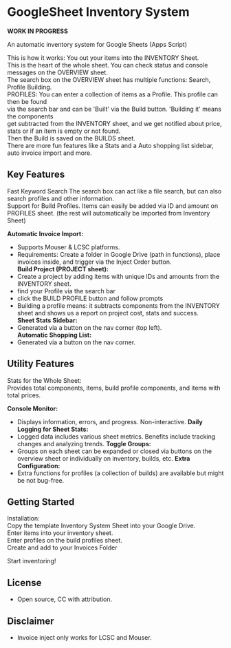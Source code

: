 # GoogleSheet Inventory System

**WORK IN PROGRESS**

An automatic inventory system for Google Sheets (Apps Script)  
  
This is how it works: You out your items into the INVENTORY Sheet.  
This is the heart of the whole sheet. You can check status and console messages on the OVERVIEW sheet.  
The search box on the OVERVIEW sheet has multiple functions: Search, Profile Building.  
PROFILES: You can enter a collection of items as a Profile. This profile can then be found  
via the search bar and can be 'Built' via the Build button. 'Building it' means the components  
get subtracted from the INVENTORY sheet, and we get notified about price, stats or if an item is empty or not found.  
Then the Build is saved on the BUILDS sheet.  
There are more fun features like a Stats and a Auto shopping list sidebar, auto invoice import and more.  
  

## Key Features
Fast Keyword Search
The search box can act like a file search, but can also search profiles and other information.  
Support for Build Profiles. Items can easily be added via ID and amount on PROFILES sheet. (the rest will automatically be imported from Inventory Sheet)  
  
**Automatic Invoice Import:**
- Supports Mouser & LCSC platforms.
- Requirements: Create a folder in Google Drive (path in functions), place invoices inside, and trigger via the Inject Order button.  
**Build Project (PROJECT sheet):**
- Create a project by adding items with unique IDs and amounts from the INVENTORY sheet.
- find your Profile via the search bar
- click the BUILD PROFILE button and follow prompts
- Building a profile means: it subtracts components from the INVENTORY sheet and shows us a report on project cost, stats and success.  
**Sheet Stats Sidebar:**
- Generated via a button on the nav corner (top left).  
**Automatic Shopping List:**
- Generated via a button on the nav corner.  

## Utility Features
Stats for the Whole Sheet:  
Provides total components, items, build profile components, and items with total prices.  
  
**Console Monitor:**
- Displays information, errors, and progress. Non-interactive.
**Daily Logging for Sheet Stats:**
- Logged data includes various sheet metrics. Benefits include tracking changes and analyzing trends.
**Toggle Groups:**
- Groups on each sheet can be expanded or closed via buttons on the overview sheet or individually on inventory, builds, etc.
**Extra Configuration:**
- Extra functions for profiles (a collection of builds) are available but might be not bug-free.


## Getting Started
Installation:  
Copy the template Inventory System Sheet into your Google Drive.  
Enter items into your inventory sheet.  
Enter profiles on the build profiles sheet.  
Create and add to your Invoices Folder  
  
Start inventoring!

## License
- Open source, CC with attribution.

## Disclaimer
- Invoice inject only works for LCSC and Mouser.
